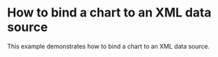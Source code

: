 # How to bind a chart to an XML data source


<p>This example demonstrates how to bind a chart to an XML data source.</p>

<br/>


